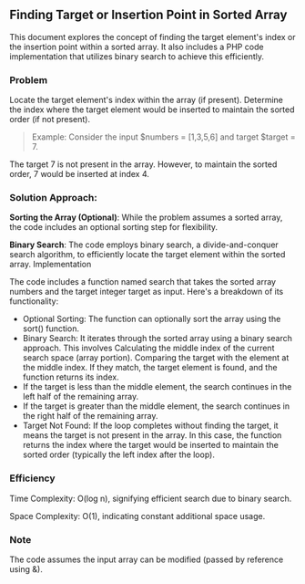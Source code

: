 ## Finding Target or Insertion Point in Sorted Array

This document explores the concept of finding the target element's index or the
insertion point within a sorted array. It also includes a PHP code
implementation that utilizes binary search to achieve this efficiently.

### Problem

Locate the target element's index within the array (if present). Determine the
index where the target element would be inserted to maintain the sorted order
(if not present).

> Example: Consider the input $numbers = [1,3,5,6] and target $target = 7.

The target 7 is not present in the array. However, to maintain the sorted order,
7 would be inserted at index 4.

### Solution Approach:

**Sorting the Array (Optional)**: While the problem assumes a sorted array, the
code includes an optional sorting step for flexibility.

**Binary Search**: The code employs binary search, a divide-and-conquer search
algorithm, to efficiently locate the target element within the sorted array.
Implementation

The code includes a function named search that takes the sorted array numbers
and the target integer target as input. Here's a breakdown of its functionality:

- Optional Sorting: The function can optionally sort the array using the sort()
  function.
- Binary Search: It iterates through the sorted array using a binary search
  approach. This involves Calculating the middle index of the current search
  space (array portion). Comparing the target with the element at the middle
  index. If they match, the target element is found, and the function returns
  its index.
- If the target is less than the middle element, the search continues in the
  left half of the remaining array.
- If the target is greater than the middle element, the search continues in the
  right half of the remaining array.
- Target Not Found: If the loop completes without finding the target, it means
  the target is not present in the array. In this case, the function returns the
  index where the target would be inserted to maintain the sorted order
  (typically the left index after the loop).

### Efficiency

Time Complexity: O(log n), signifying efficient search due to binary search.

Space Complexity: O(1), indicating constant additional space usage.

### Note

The code assumes the input array can be modified (passed by reference using &).
